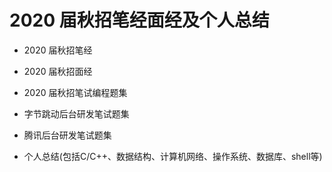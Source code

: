 # 2020 届秋招笔经面经及个人总结

- 2020 届秋招笔经

- 2020 届秋招面经

- 2020 届秋招笔试编程题集

- 字节跳动后台研发笔试题集

- 腾讯后台研发笔试题集

- 个人总结(包括C/C++、数据结构、计算机网络、操作系统、数据库、shell等)
